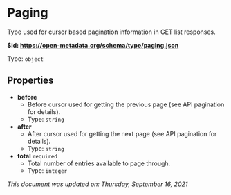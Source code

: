 # Paging

Type used for cursor based pagination information in GET list responses.

**$id: https://open-metadata.org/schema/type/paging.json**

Type: `object`

## Properties
 - **before**
	 - Before cursor used for getting the previous page (see API pagination for details).
	 - Type: `string`
 - **after**
	 - After cursor used for getting the next page (see API pagination for details).
	 - Type: `string`
 - **total** `required`
	 - Total number of entries available to page through.
	 - Type: `integer`

_This document was updated on: Thursday, September 16, 2021_